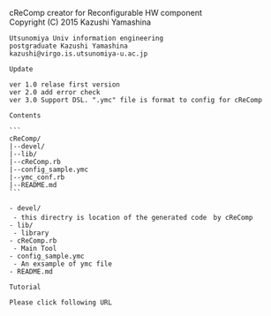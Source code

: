 cReComp
creator for Reconfigurable HW component  
Copyright (C) 2015 Kazushi Yamashina  
  
~~~~
Utsunomiya Univ information engineering  
postgraduate Kazushi Yamashina  
kazushi@virgo.is.utsunomiya-u.ac.jp  
  
Update

ver 1.0 relase first version
ver 2.0 add error check
ver 3.0 Support DSL. ".ymc" file is format to config for cReComp

Contents

```
cReComp/
|--devel/
|--lib/
|--cReComp.rb
|--config_sample.ymc
|--ymc_conf.rb
|--README.md
```

- devel/
 - this directry is location of the generated code　by cReComp
- lib/
 - library
- cReComp.rb
 - Main Tool
- config_sample.ymc
 - An exsample of ymc file
- README.md

Tutorial

Please click following URL
